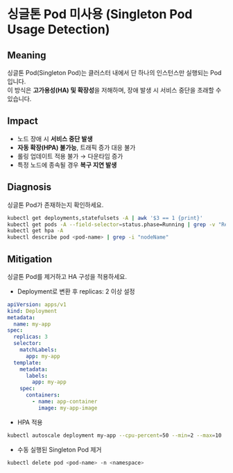 # **싱글톤 Pod 미사용 (Singleton Pod Usage Detection)**

## Meaning
싱글톤 Pod(Singleton Pod)는 클러스터 내에서 단 하나의 인스턴스만 실행되는 Pod입니다.  
이 방식은 **고가용성(HA) 및 확장성**을 저해하며, 장애 발생 시 서비스 중단을 초래할 수 있습니다.

## Impact
- 노드 장애 시 **서비스 중단 발생**
- **자동 확장(HPA) 불가능**, 트래픽 증가 대응 불가
- 롤링 업데이트 적용 불가 → 다운타임 증가
- 특정 노드에 종속될 경우 **복구 지연 발생**

## Diagnosis
싱글톤 Pod가 존재하는지 확인하세요.

```bash
kubectl get deployments,statefulsets -A | awk '$3 == 1 {print}'
kubectl get pods -A --field-selector=status.phase=Running | grep -v "ReplicaSet"
kubectl get hpa -A
kubectl describe pod <pod-name> | grep -i "nodeName"
```

## Mitigation
싱글톤 Pod를 제거하고 HA 구성을 적용하세요.

- Deployment로 변환 후 replicas: 2 이상 설정
```yaml
apiVersion: apps/v1
kind: Deployment
metadata:
  name: my-app
spec:
  replicas: 3
  selector:
    matchLabels:
      app: my-app
  template:
    metadata:
      labels:
        app: my-app
    spec:
      containers:
        - name: app-container
          image: my-app-image
```

- HPA 적용
```bash
kubectl autoscale deployment my-app --cpu-percent=50 --min=2 --max=10
```

- 수동 실행된 Singleton Pod 제거
```bash
kubectl delete pod <pod-name> -n <namespace>
```